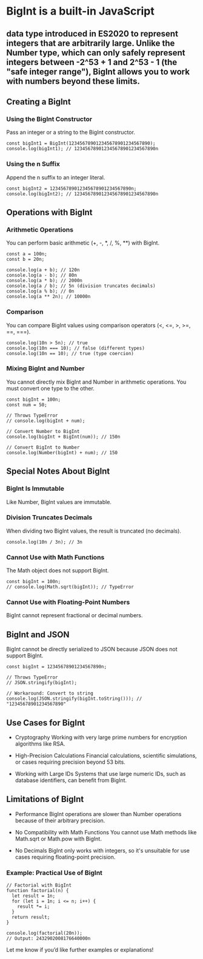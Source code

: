 # BigInt is a built-in JavaScript 
## data type introduced in ES2020 to represent integers that are arbitrarily large. Unlike the Number type, which can only safely represent integers between -2^53 + 1 and 2^53 - 1 (the "safe integer range"), BigInt allows you to work with numbers beyond these limits.

## Creating a BigInt

### Using the BigInt Constructor
Pass an integer or a string to the BigInt constructor.
```
const bigInt1 = BigInt(123456789012345678901234567890);
console.log(bigInt1); // 123456789012345678901234567890n
```

### Using the n Suffix
Append the n suffix to an integer literal.
```
const bigInt2 = 123456789012345678901234567890n;
console.log(bigInt2); // 123456789012345678901234567890n
```

## Operations with BigInt

### Arithmetic Operations
You can perform basic arithmetic (+, -, *, /, %, **) with BigInt.
```
const a = 100n;
const b = 20n;

console.log(a + b); // 120n
console.log(a - b); // 80n
console.log(a * b); // 2000n
console.log(a / b); // 5n (division truncates decimals)
console.log(a % b); // 0n
console.log(a ** 2n); // 10000n
```

### Comparison
You can compare BigInt values using comparison operators (<, <=, >, >=, ==, ===).
```
console.log(10n > 5n); // true
console.log(10n === 10); // false (different types)
console.log(10n == 10); // true (type coercion)
```

### Mixing BigInt and Number
You cannot directly mix BigInt and Number in arithmetic operations. You must convert one type to the other.
```
const bigInt = 100n;
const num = 50;

// Throws TypeError
// console.log(bigInt + num);

// Convert Number to BigInt
console.log(bigInt + BigInt(num)); // 150n

// Convert BigInt to Number
console.log(Number(bigInt) + num); // 150
```

## Special Notes About BigInt
### BigInt Is Immutable
Like Number, BigInt values are immutable.

### Division Truncates Decimals
When dividing two BigInt values, the result is truncated (no decimals).
```
console.log(10n / 3n); // 3n
```

### Cannot Use with Math Functions
The Math object does not support BigInt.
```
const bigInt = 100n;
// console.log(Math.sqrt(bigInt)); // TypeError
```

### Cannot Use with Floating-Point Numbers
BigInt cannot represent fractional or decimal numbers.

## BigInt and JSON
BigInt cannot be directly serialized to JSON because JSON does not support BigInt.
```
const bigInt = 12345678901234567890n;

// Throws TypeError
// JSON.stringify(bigInt);

// Workaround: Convert to string
console.log(JSON.stringify(bigInt.toString())); // "12345678901234567890"
```

## Use Cases for BigInt
 - Cryptography
Working with very large prime numbers for encryption algorithms like RSA.

 - High-Precision Calculations
Financial calculations, scientific simulations, or cases requiring precision beyond 53 bits.

 - Working with Large IDs
Systems that use large numeric IDs, such as database identifiers, can benefit from BigInt.

## Limitations of BigInt
 - Performance
BigInt operations are slower than Number operations because of their arbitrary precision.

 - No Compatibility with Math Functions
You cannot use Math methods like Math.sqrt or Math.pow with BigInt.

 - No Decimals
BigInt only works with integers, so it's unsuitable for use cases requiring floating-point precision.

### Example: Practical Use of BigInt
```
// Factorial with BigInt
function factorial(n) {
  let result = 1n;
  for (let i = 1n; i <= n; i++) {
    result *= i;
  }
  return result;
}

console.log(factorial(20n));
// Output: 2432902008176640000n
```
Let me know if you’d like further examples or explanations!
